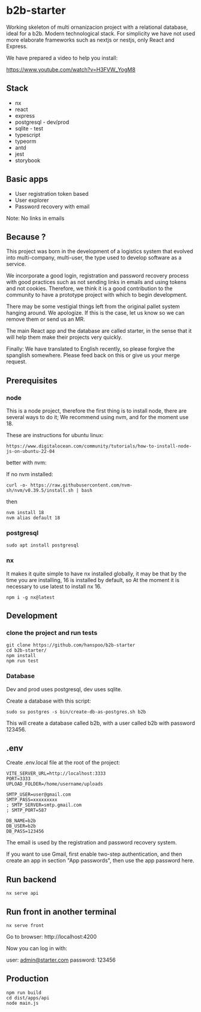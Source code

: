 # b2b-starter

Working skeleton of multi ornanizacion project with a relational database, ideal for a b2b. Modern technological stack.
For simplicity we have not used more elaborate frameworks such as nextjs or nestjs, only React and Express.

We have prepared a video to help you install:

https://www.youtube.com/watch?v=H3FVW_YogM8

## Stack

- nx
- react
- express
- postgresql - dev/prod
- sqlite - test
- typescript
- typeorm
- antd
- jest
- storybook

## Basic apps

- User registration token based
- User explorer
- Password recovery with email

Note: No links in emails

## Because ?

This project was born in the development of a logistics system that evolved into multi-company, multi-user, the type used to develop software as a service.

We incorporate a good login, registration and password recovery process with good practices such as not sending links in emails and using tokens and not cookies. Therefore, we think it is a good contribution to the community to have a prototype project with which to begin development.

There may be some vestigial things left from the original pallet system hanging around. We apologize. If this is the case, let us know so we can remove them or send us an MR.

The main React app and the database are called starter, in the sense that it will help them make their projects very quickly.

Finally: We have translated to English recently, so please forgive the spanglish somewhere. Please feed back on this or give us your merge request.

## Prerequisites

### node

This is a node project, therefore the first thing is to install node, there are several
ways to do it; We recommend using nvm, and for the moment use 18.

These are instructions for ubuntu linux:

```
https://www.digitalocean.com/community/tutorials/how-to-install-node-js-on-ubuntu-22-04
```

better with nvm:

If no nvm installed:

`curl -o- https://raw.githubusercontent.com/nvm-sh/nvm/v0.39.5/install.sh | bash`

then

```
nvm install 18
nvm alias default 18
```

### postgresql

```
sudo apt install postgresql
```

### nx

It makes it quite simple to have nx installed globally, it may be that by the time you are installing, 16 is installed by default, so
At the moment it is necessary to use latest to install nx 16.

```
npm i -g nx@latest
```

## Development

### clone the project and run tests

```
git clone https://github.com/hanspoo/b2b-starter
cd b2b-starter/
npm install
npm run test
```

### Database

Dev and prod uses postgresql, dev uses sqlite.

Create a database with this script:

```
sudo su postgres -s bin/create-db-as-postgres.sh b2b
```

This will create a database called b2b, with a user called b2b with password 123456.

## .env

Create .env.local file at the root of the project:

```
VITE_SERVER_URL=http://localhost:3333
PORT=3333
UPLOAD_FOLDER=/home/username/uploads

SMTP_USER=user@gmail.com
SMTP_PASS=xxxxxxxxx
; SMTP_SERVER=smtp.gmail.com
; SMTP_PORT=587

DB_NAME=b2b
DB_USER=b2b
DB_PASS=123456
```

The email is used by the registration and password recovery system.

If you want to use Gmail, first enable two-step authentication, and then create
an app in section "App passwords", then use the app password here.

## Run backend

```
nx serve api
```

## Run front in another terminal

```
nx serve front
```

Go to browser:
http://localhost:4200

Now you can log in with:

user:
admin@starter.com
password:
123456

## Production

```
npm run build
cd dist/apps/api
node main.js
```
